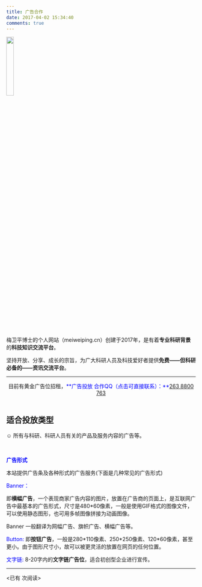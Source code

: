 ```yaml
---
title: 广告合作
date: 2017-04-02 15:34:40
comments: true
---
```




<img src="http://www.fscyd.com/upFiles/pngtp/sxmb/01.png" width=20% height=20% align=center>

梅卫平博士的个人网站（meiweiping.cn）创建于2017年，是有着**专业科研背景**的**科技知识交流平台**。

坚持开放、分享、成长的宗旨，为广大科研人员及科技爱好者提供**免费——但科研必备的——资讯交流平台**。

---

<center>目前有黄金广告位招租，<font color=blue>**广告投放 合作QQ（点击可直接联系）：**<a target="_blank" href="http://wpa.qq.com/msgrd?v=3&uin=2638800763&site=qq&menu=yes">263 8800 763</a></font> </center>


<br>

##  适合投放类型


☺ 所有与科研、科研人员有关的产品及服务内容的广告等。


<br>

<font color=blue>**广告形式**</font>

本站提供广告条及各种形式的广告服务(下面是几种常见的广告形式)

<font color=blue>Banner：</font>

即**横幅广告**，一个表现商家广告内容的图片，放置在广告商的页面上，是互联网广告中最基本的广告形式，尺寸是480\*60像素，一般是使用GIF格式的图像文件，可以使用静态图形，也可用多帧图像拼接为动画图像。

Banner 一般翻译为网幅广告、旗帜广告、横幅广告等。

<font color=blue>Button:</font> 即**按钮广告**，一般是280\*110像素、250\*250像素、120\*60像素，甚至更小。由于图形尺寸小，故可以被更灵活的放置在网页的任何位置。

<font color=blue>文字链:</font> 8-20字内的**文字链广告位**，适合初创型企业进行宣传。


---

<span id="busuanzi_container_page_pv">
<已有 <span id="busuanzi_value_page_pv"></span> 次阅读>
</span>


